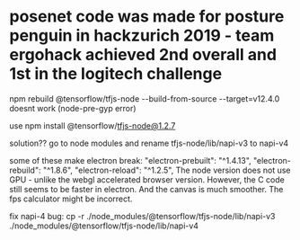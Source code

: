 # posenet code was made for posture penguin in hackzurich 2019 - team ergohack achieved 2nd overall and 1st in the logitech challenge

npm rebuild @tensorflow/tfjs-node --build-from-source --target=v12.4.0
doesnt work (node-pre-gyp error)

use npm install @tensorflow/tfjs-node@1.2.7

solution?? go to node modules and rename tfjs-node/lib/napi-v3 to napi-v4 

some of these make electron break:
    "electron-prebuilt": "^1.4.13",
    "electron-rebuild": "^1.8.6",
    "electron-reload": "^1.2.5",
The node version does not use GPU - unlike the webgl accelerated browser version. However, the C code still seems to be faster in electron. And the canvas is much smoother. The fps calculator might be incorrect.

fix napi-4 bug:
cp -r ./node_modules/@tensorflow/tfjs-node/lib/napi-v3 ./node_modules/@tensorflow/tfjs-node/lib/napi-v4
